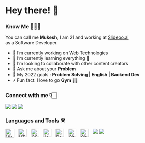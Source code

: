 # Hey there! 👋

### Know Me 🙋🏻‍♂️

You can call me <b>Mukesh</b>, I am 21 and working at <a href="https://slideoo.ai/" >Slideoo.ai</a> <br>as a Software Developer.</b>

- 🔭 I’m currently working on Web Technologies
- 🌱 I’m currently learning everything 🤣
- 👯 I’m looking to collaborate with other content creators
- 💬 Ask me about your <b>Problem</b> 
- 🎯 My 2022 goals : <b>Problem Solving | English | Backend Dev</b> 
- ⚡ Fun fact: I love to go <b>Gym 💪🏻</b>

### Connect with me 👇🏻

<a href="https://www.instagram.com/itsmukeshgehlot/"><img src="https://img.icons8.com/color/28/000000/instagram-new--v1.png"/></a>
<a href="www.linkedin.com/in/mukesh-gehlot-2b2b361b2"><img src="https://img.icons8.com/color/28/000000/linkedin.png"/></a>
<a href="https://twitter.com/omuksa007"><img src="https://img.icons8.com/color/28/000000/twitter--v1.png"/></a>

### Languages and Tools ⚒️
<div>
<img align="left" alt="Visual Studio Code" width="28px" src="https://cdn.jsdelivr.net/gh/devicons/devicon/icons/vscode/vscode-original.svg" style="padding-right:10px;" />
<img align="left" alt="HTML5" width="26px" src="https://cdn.jsdelivr.net/gh/devicons/devicon/icons/html5/html5-original.svg" style="padding-right:10px;" />
<img align="left" alt="CSS3" width="26px" src="https://cdn.jsdelivr.net/gh/devicons/devicon/icons/css3/css3-original.svg" style="padding-right:10px;" />
<img align="left" alt="JavaScript" width="26px" src="https://cdn.jsdelivr.net/gh/devicons/devicon/icons/javascript/javascript-original.svg" style="padding-right:10px;" />
<img align="left" alt="React" width="26px" src="https://cdn.jsdelivr.net/gh/devicons/devicon/icons/react/react-original.svg" style="padding-right:10px;" />
<img align="left" alt="Git" width="26px" src="https://cdn.jsdelivr.net/gh/devicons/devicon/icons/git/git-original.svg" style="padding-right:10px;" />
<img align="left" alt="GitHub" width="26px" src="https://user-images.githubusercontent.com/3369400/139447912-e0f43f33-6d9f-45f8-be46-2df5bbc91289.png" style="padding-right:10px;"/>
<img src="https://img.icons8.com/color/30/000000/c-plus-plus-logo.png"/>
<img src="https://img.icons8.com/color/30/000000/c-programming.png"/>
</div>  
